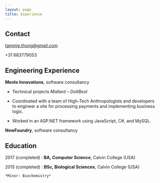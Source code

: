 ```yaml
---
layout: page
title: Experience
---
```


Contact
---------
tammie.thong@gmail.com

+31 683779053

Engineering Experience
---------
**Menlo Innovations**, software consultancy

* Technical projects
  *Mallard – DoItBest*

* Coordinated with a team of High-Tech Anthropologists and developers to engineer a site for processing payments and implementing business logic.
* Worked in an ASP.NET framework using JavaScript, C#, and MySQL.



**NewFoundry**, software consultancy


Education
---------

2017 (completed)
:   **BA, Computer Science**, Calvin College (USA)
	

2015 (completed)
:   **BSc, Biological Sciences**, Calvin College (USA)

    *Minor: Biochemistry*
